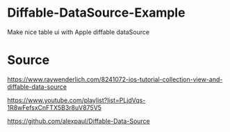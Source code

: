 # Diffable-DataSource-Example
Make nice table ui with Apple diffable dataSource


# Source
https://www.raywenderlich.com/8241072-ios-tutorial-collection-view-and-diffable-data-source

https://www.youtube.com/playlist?list=PLjdVqs-1R8wFefsxCnFTX5B3r8uV875V5

https://github.com/alexpaul/Diffable-Data-Source
